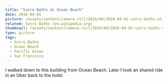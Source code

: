 ```yaml
---
title: "Sutro Baths at Ocean Beach"
date: 2016-04-01
picture: /assets/content/camera-roll/2016/04/2016-04-01-sutro-baths-at-ocean-beach/20160402_010541234_iOS.jpg
related: Sutro Baths (en.wikipedia.org)
thumbnail: /assets/content/camera-roll/2016/04/2016-04-01-sutro-baths-at-ocean-beach/20160402_010541234_iOS-thumbnail.jpg
type: picture
tags:
  - Sutro Baths
  - Ocean Beach
  - Pacific Ocean
  - San Francisco
---
```

I walked down to this building from Ocean Beach. Later I took an shared ride in an Uber back to the hotel.